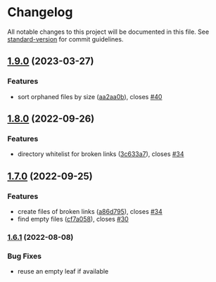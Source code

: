# Changelog

All notable changes to this project will be documented in this file. See [standard-version](https://github.com/conventional-changelog/standard-version) for commit guidelines.

## [1.9.0](https://github.com/Vinzent03/find-unlinked-files/compare/1.8.1...1.9.0) (2023-03-27)


### Features

* sort orphaned files by size ([aa2aa0b](https://github.com/Vinzent03/find-unlinked-files/commit/aa2aa0b39c884119efbc8c6d78e9d56c15fc8330)), closes [#40](https://github.com/Vinzent03/find-unlinked-files/issues/40)

## [1.8.0](https://github.com/Vinzent03/find-unlinked-files/compare/1.7.0...1.8.0) (2022-09-26)


### Features

* directory whitelist for broken links ([3c633a7](https://github.com/Vinzent03/find-unlinked-files/commit/3c633a70e27755e5da7c920f4c514b017f6a0bca)), closes [#34](https://github.com/Vinzent03/find-unlinked-files/issues/34)

## [1.7.0](https://github.com/Vinzent03/find-unlinked-files/compare/1.6.1...1.7.0) (2022-09-25)


### Features

* create files of broken links ([a86d795](https://github.com/Vinzent03/find-unlinked-files/commit/a86d795f2d4540c5d1094eeb5a4249cf1b69b35f)), closes [#34](https://github.com/Vinzent03/find-unlinked-files/issues/34)
* find empty files ([cf7a058](https://github.com/Vinzent03/find-unlinked-files/commit/cf7a058286f2f7e1e22d8d2fb5c83152d23e013f)), closes [#30](https://github.com/Vinzent03/find-unlinked-files/issues/30)

### [1.6.1](https://github.com/Vinzent03/find-unlinked-files/compare/1.6.0...1.6.1) (2022-08-08)

### Bug Fixes

- reuse an empty leaf if available